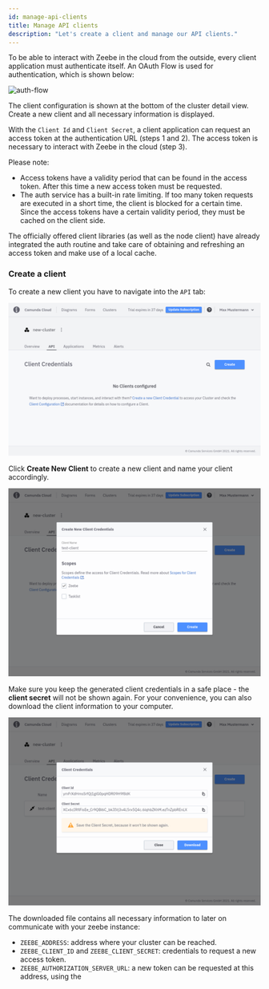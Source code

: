 ```yaml
---
id: manage-api-clients
title: Manage API clients
description: "Let's create a client and manage our API clients."
---
```


To be able to interact with Zeebe in the cloud from the outside, every client application must authenticate itself. An OAuth Flow is used for authentication, which is shown below:

![auth-flow](./img/client-auth.png)

The client configuration is shown at the bottom of the cluster detail view. Create a new client and all necessary information is displayed.

With the `Client Id` and `Client Secret`, a client application can request an access token at the authentication URL (steps 1 and 2). The access token is necessary to interact with Zeebe in the cloud (step 3).

Please note:

- Access tokens have a validity period that can be found in the access token. After this time a new access token must be requested.
- The auth service has a built-in rate limiting. If too many token requests are executed in a short time, the client is blocked for a certain time. Since the access tokens have a certain validity period, they must be cached on the client side.

The officially offered client libraries (as well as the node client) have already integrated the auth routine and take care of obtaining and refreshing an access token and make use of a local cache.

### Create a client

To create a new client you have to navigate into the `API` tab:

![cluster-details](../../../guides/getting-started/img/cluster-detail-clients.png)

Click **Create New Client** to create a new client and name your client accordingly.

![create-client](../../../guides/getting-started/img/cluster-details-create-client.png)

Make sure you keep the generated client credentials in a safe place - the **client secret** will not be shown again. For your convenience, you can also download the client information to your computer.

![created-client](../../../guides/getting-started/img/cluster-details-created-client.png)

The downloaded file contains all necessary information to later on communicate with your zeebe instance:

- `ZEEBE_ADDRESS`: address where your cluster can be reached.
- `ZEEBE_CLIENT_ID` and `ZEEBE_CLIENT_SECRET`: credentials to request a new access token.
- `ZEEBE_AUTHORIZATION_SERVER_URL`: a new token can be requested at this address, using the
